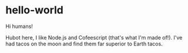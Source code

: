 # hello-world

Hi humans!

Hubot here, I like Node.js and Cofeescript (that's what I'm made of!).
I've had tacos on the moon and find them far superior to Earth tacos.
